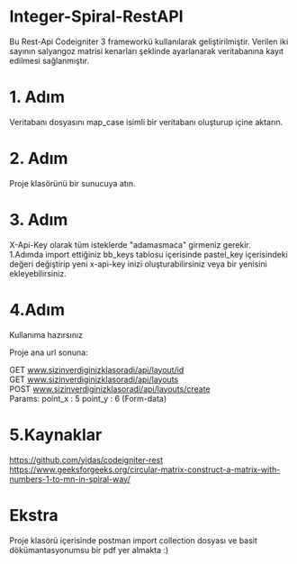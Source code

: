 # Integer-Spiral-RestAPI

Bu Rest-Api Codeigniter 3 frameworkü kullanılarak geliştirilmiştir. Verilen iki sayının salyangoz matrisi kenarları
şeklinde ayarlanarak veritabanına kayıt edilmesi sağlanmıştır.

# 1. Adım

Veritabanı dosyasını map_case isimli bir veritabanı oluşturup içine aktarın.

# 2. Adım

Proje klasörünü bir sunucuya atın.

# 3. Adım

X-Api-Key olarak tüm isteklerde "adamasmaca" girmeniz gerekir.<br />
1.Adımda import ettiğiniz bb_keys tablosu içerisinde pastel_key içerisindeki değeri değiştirip yeni x-api-key inizi
oluşturabilirsiniz veya bir yenisini ekleyebilirsiniz.

# 4.Adım

Kullanıma hazırsınız <br />

Proje ana url sonuna:

GET www.sizinverdiginizklasoradi/api/layout/id   <br />
GET www.sizinverdiginizklasoradi/api/layouts  <br />
POST www.sizinverdiginizklasoradi/api/layouts/create  <br />
Params: point_x : 5 point_y : 6 (Form-data)

# 5.Kaynaklar

https://github.com/yidas/codeigniter-rest
https://www.geeksforgeeks.org/circular-matrix-construct-a-matrix-with-numbers-1-to-mn-in-spiral-way/

# Ekstra

Proje klasörü içerisinde postman import collection dosyası ve basit dökümantasyonumsu bir pdf yer almakta :)



